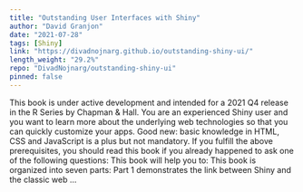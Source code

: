 ```yaml
---
title: "Outstanding User Interfaces with Shiny"
author: "David Granjon"
date: "2021-07-28"
tags: [Shiny]
link: "https://divadnojnarg.github.io/outstanding-shiny-ui/"
length_weight: "29.2%"
repo: "DivadNojnarg/outstanding-shiny-ui"
pinned: false
---
```


This book is under active development and intended for a 2021 Q4 release in the R Series by Chapman
& Hall. You are an experienced Shiny user and you want to learn more about the underlying web technologies so that you can quickly customize your apps. Good new: basic knowledge in HTML, CSS and JavaScript is a plus but not mandatory. If you fulfill the above prerequisites, you should read this book if you already happened to ask one of the following questions: This book will help you to: This book is organized into seven parts: Part 1 demonstrates the link between Shiny and the classic web ...
